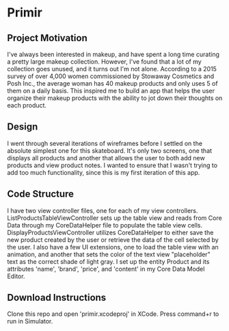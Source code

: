 # Primir

## Project Motivation
I've always been interested in makeup, and have spent a long time curating a pretty large makeup collection.
However, I've found that a lot of my collection goes unused, and it turns out I'm not alone. According to a 2015 survey of over 4,000 women
commissioned by Stowaway Cosmetics and Posh Inc., the average woman has 40 makeup products and only uses 5 of them on a daily basis.
This inspired me to build an app that helps the user organize their makeup products with the ability to jot down their thoughts
on each product.

## Design
I went through several iterations of wireframes before I settled on the absolute simplest one for this skateboard. It's only two
screens, one that displays all products and another that allows the user to both add new products and view product notes. I wanted
to ensure that I wasn't trying to add too much functionality, since this is my first iteration of this app.

## Code Structure
I have two view controller files, one for each of my view controllers. ListProductsTableViewController sets up the table view and
reads from Core Data through my CoreDataHelper file to populate the table view cells. DisplayProductsViewController utilizes CoreDataHelper to either save the 
new product created by the user or retrieve the data of the cell selected by the user. I also have a few UI extensions, one to load
the table view with an animation, and another that sets the color of the text view "placeholder" text as the correct shade of light gray.
I set up the entity Product and its attributes 'name', 'brand', 'price', and 'content' in my Core Data Model Editor. 

## Download Instructions
Clone this repo and open 'primir.xcodeproj' in XCode. Press command+r to run in Simulator. 

